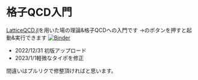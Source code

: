 # 格子QCD入門

[LatticeQCD.jl](https://github.com/akio-tomiya/LatticeQCD.jl)を用いた場の理論&格子QCDへの入門です
→のボタンを押すと起動&実行できます
[![Binder](https://mybinder.org/badge_logo.svg)](https://mybinder.org/v2/gh/akio-tomiya/introlqcd/HEAD?labpath=IntroLQCDjpv1.ipynb)

- 2022/12/31 初版アップロード
- 2023/1/1軽微なタイポを修正

間違いはプルリクで修整頂ければと思います。
